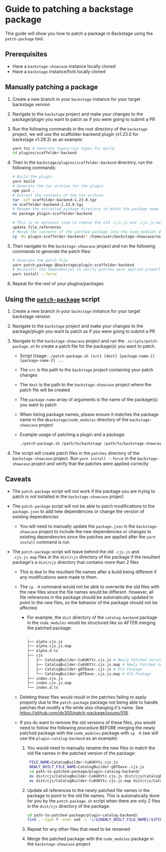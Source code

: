 # Guide to patching a backstage package

This guide will show you how to patch a package in Backstage using the `patch-package` tool.

## Prerequisites

- Have a `backstage-showcase` instance locally cloned
- Have a `backstage` instance/fork locally cloned

## Manually patching a package

1. Create a new branch in your `backstage` instance for your target backstage version
1. Navigate to the `backstage` project and make your changes to the package/plugin you want to patch as if you were going to submit a PR
1. Run the following commands in the root directory of the `backstage` project, we will use the scaffolder-backend plugin (v1.23.0 for backstage v1.29.2) as an example:

   ```bash
   yarn tsc # Generate typescript types for build
   cd plugins/scaffolder-backend
   ```

1. Then in the `backstage/plugins/scaffolder-backend` directory, run the following commands:

   ```bash
   # Build the plugin
   yarn build
   # Generate the tar archive for the plugin
   npm pack .
   # Extract the contents of the tar archive
   tar -xzf scaffolder-backend-1.23.0.tgz
   rm scaffolder-backend-1.23.0.tgz
   # Rename the extracted package directory to match the package name in the @backstage/node_modules
   mv package plugin-scaffolder-backend

   # This is an optional step to remove the old .cjs.js and .cjs.js.map files in the dist/cjs directory of the package. Please refer to the caveats section for more information
   update_file_references
   # Merge the contents of the patched package into the node_modules directory of the backstage-showcase project
   cp -Rv plugin-scaffolder-backend/* /home/user/backstage-showcase/node_modules/@backstage/plugin-scaffolder-backend
   ```

1. Then navigate to the `backstage-showcase` project and run the following commands to generate the patch files:

   ```bash
   # Generate the patch file
   yarn patch-package @backstage/plugin-scaffolder-backend
   # Reinstall the dependencies to verify patches were applied properly
   yarn install --force
   ```

1. Repeat for the rest of your plugins/packages

## Using the [`patch-package`](../scripts/patch-package.sh) script

1. Create a new branch in your `backstage` instance for your target backstage version
1. Navigate to the `backstage` project and make your changes to the package/plugin you want to patch as if you were going to submit a PR
1. Navigate to the `backstage-showcase` project and run the `.scripts/patch-package.sh` to create a patch file for the package(s) you want to patch.

   - Script Usage: `./patch-package.sh [src] [dest] [package-name-1] [package-name-2] ...`
   - The `src` is the path to the `backstage` project containing your patch changes
   - The `dest` is the path to the `backstage-showcase` project where the patch file will be created
   - The `package-name` array of arguments is the name of the package(s) you want to patch
   - When listing package names, please ensure it matches the package name in the `@backstage/node_modules` directory of the `backstage-showcase` project
   - Example usage of patching a plugin and a package:

     ```bash
     ./patch-package.sh /path/to/backstage /path/to/backstage-showcase @backstage/plugin-scaffolder-backend @backstage/integration
     ```

1. The script will create patch files in the `patches` directory of the `backstage-showcase` project. Run `yarn install --force` in the `backstage-showcase` project and verify that the patches were applied correctly

## Caveats

- The `patch-package` script will not work if the package you are trying to patch is not installed in the `backstage-showcase` project
- The `patch-package` script will not be able to patch modifications to the `package.json` to add new dependencies or change the version of existing dependencies
  - You will need to manually update the `package.json` in the `backstage-showcase` project to include the new dependencies or changes to existing dependencies since the patches are applied after the `yarn install` command is run
- The `patch-package` script will leave behind the old `.cjs.js` and `.cjs.js.map` files in the `dist/cjs` directory of the package if the resultant package's a `dist/cjs` directory that contains more than 2 files

  - This is due to the resultant file names after a build being different if any modifications were made to them.
  - The `cp -R` command would not be able to overwrite the old files with the new files since the file names would be different. However, all file references in the package should be automatically updated to point to the new files, so the behavior of the package should not be affected.

    - For example, the `dist` directory of the `catalog-backend` package in the `node_modules` would be structured like so AFTER merging the patched package:

      ```bash
      .
      ├── alpha.cjs.js
      ├── alpha.cjs.js.map
      ├── alpha.d.ts
      ├── cjs
      │   ├── CatalogBuilder-Cu6UKYtc.cjs.js # Newly Patched Version
      │   ├── CatalogBuilder-Cu6UKYtc.cjs.js.map # Newly Patched Version
      │   ├── CatalogBuilder-g0TDave-.cjs.js # Old Package
      │   └── CatalogBuilder-g0TDave-.cjs.js.map # Old Package
      ├── index.cjs.js
      ├── index.cjs.js.map
      └── index.d.ts
      ```

  - Deleting these files would result in the patches failing to apply properly due to the `patch-package` package not being able to handle patches that modify a file while also changing it's name. See <https://github.com/ds300/patch-package/issues/518>.
  - If you do want to remove the old versions of these files, you would need to follow the following procedure BEFORE merging the newly patched package with the `node_modules` package with `cp -R` (we will use the `plugin-catalog-backend` as an example):

    1. You would need to manually rename the new files to match the old file names in the patched version of the package:

       ```bash
        FILE_NAME=CatalogBuilder-Cu6UKYtc.cjs.js
        NEWLY_BUILT_FILE_NAME=CatalogBuilder-g0TDave-.cjs.js
        cd path-to-patched-package/plugin-catalog-backend/
        mv dist/cjs/CatalogBuilder-Cu6UKYtc.cjs.js dist/cjs/CatalogBuilder-g0TDave-.cjs.js
        mv dist/cjs/CatalogBuilder-Cu6UKYtc.cjs.js.map dist/cjs/CatalogBuilder-g0TDave-.cjs.js.map
       ```

    2. Update all references to the newly patched file names in the package to point to the old file names. This is automatically done for you by the `patch-package.sh` script when there are only 2 files in the `dist/cjs` directory of the package.

       ```bash
       cd path-to-patched-package/plugin-catalog-backend/
       find . -type f -exec sed -i "s/${NEWLY_BUILT_FILE_NAME}/${FILE_NAME}/g" {} \;
       ```

    3. Repeat for any other files that need to be renamed
    4. Merge the patched package with the `node_modules` package in the `backstage-showcase` project
